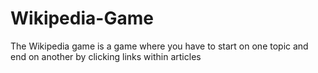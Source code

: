 # Wikipedia-Game
The Wikipedia game is a game where you have to start on one topic and end on another by clicking links within articles
